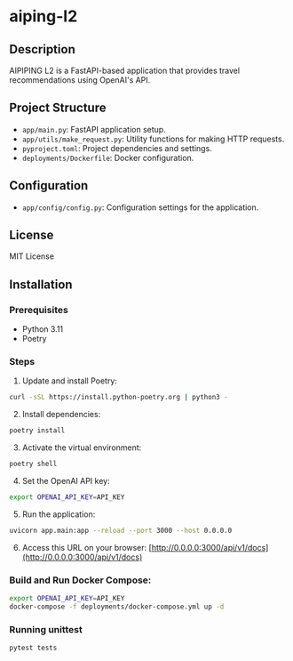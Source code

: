 # aiping-l2

## Description
AIPIPING L2 is a FastAPI-based application that provides travel recommendations using OpenAI's API.


## Project Structure
- `app/main.py`: FastAPI application setup.
- `app/utils/make_request.py`: Utility functions for making HTTP requests.
- `pyproject.toml`: Project dependencies and settings.
- `deployments/Dockerfile`: Docker configuration.

## Configuration
- `app/config/config.py`: Configuration settings for the application.

## License
MIT License

## Installation

### Prerequisites
- Python 3.11
- Poetry

### Steps
1. Update and install Poetry:
```bash
curl -sSL https://install.python-poetry.org | python3 -
```

2. Install dependencies:
```bash
poetry install
```

3. Activate the virtual environment:
```bash
poetry shell
```

4. Set the OpenAI API key:
```bash
export OPENAI_API_KEY=API_KEY
```

5. Run the application:
```bash
uvicorn app.main:app --reload --port 3000 --host 0.0.0.0
```

6. Access this URL on your browser: [http://0.0.0.0:3000/api/v1/docs](http://0.0.0.0:3000/api/v1/docs)

### Build and Run Docker Compose:
```bash
export OPENAI_API_KEY=API_KEY
docker-compose -f deployments/docker-compose.yml up -d
```

### Running unittest
```bash
pytest tests
```
